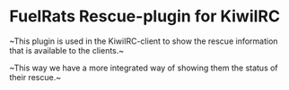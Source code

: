 # FuelRats Rescue-plugin for KiwiIRC

~This plugin is used in the KiwiIRC-client to show the rescue information that is available to the clients.~

~This way we have a more integrated way of showing them the status of their rescue.~

